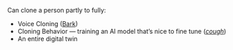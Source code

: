 Can clone a person partly to fully:

 - Voice Cloning ([Bark](https://huggingface.co/suno/bark))
 - Cloning Behavior — training an AI model that’s nice to fine tune (*[cough](https://artificialanalysis.ai/?models=gpt-oss-120b%2Cgpt-oss-20b%2Cgemma-3n-e4b%2Cdeepseek-v3-1-reasoning%2Cqwen3-235b-a22b-instruct-2507-reasoning%2Cqwen3-30b-a3b-2507%2Cqwen3-30b-a3b-2507-reasoning%2Cqwen3-0.6b-instruct%2Cqwen3-0.6b-instruct-reasoning)*)
 - An entire digital twin
